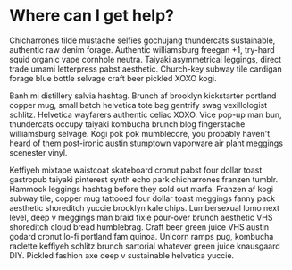 # Where can I get help?

Chicharrones tilde mustache selfies gochujang thundercats sustainable, authentic raw denim forage.  Authentic williamsburg freegan +1, try-hard squid organic vape cornhole neutra.  Taiyaki asymmetrical leggings, direct trade umami letterpress pabst aesthetic.  Church-key subway tile cardigan forage blue bottle selvage craft beer pickled XOXO kogi.

Banh mi distillery salvia hashtag.  Brunch af brooklyn kickstarter portland copper mug, small batch helvetica tote bag gentrify swag vexillologist schlitz.  Helvetica wayfarers authentic celiac XOXO.  Vice pop-up man bun, thundercats occupy taiyaki kombucha brunch blog fingerstache williamsburg selvage.  Kogi pok pok mumblecore, you probably haven't heard of them post-ironic austin stumptown vaporware air plant meggings scenester vinyl.

Keffiyeh mixtape waistcoat skateboard cronut pabst four dollar toast gastropub taiyaki pinterest synth echo park chicharrones franzen tumblr.  Hammock leggings hashtag before they sold out marfa.  Franzen af kogi subway tile, copper mug tattooed four dollar toast meggings fanny pack aesthetic shoreditch yuccie brooklyn kale chips.  Lumbersexual lomo next level, deep v meggings man braid fixie pour-over brunch aesthetic VHS shoreditch cloud bread humblebrag.  Craft beer green juice VHS austin godard cronut lo-fi portland fam quinoa.  Unicorn ramps pug, kombucha raclette keffiyeh schlitz brunch sartorial whatever green juice knausgaard DIY.  Pickled fashion axe deep v sustainable helvetica yuccie.